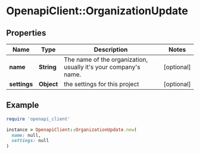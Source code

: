 # OpenapiClient::OrganizationUpdate

## Properties

| Name | Type | Description | Notes |
| ---- | ---- | ----------- | ----- |
| **name** | **String** | The name of the organization, usually it&#39;s your company&#39;s name. | [optional] |
| **settings** | **Object** | the settings for this project | [optional] |

## Example

```ruby
require 'openapi_client'

instance = OpenapiClient::OrganizationUpdate.new(
  name: null,
  settings: null
)
```


